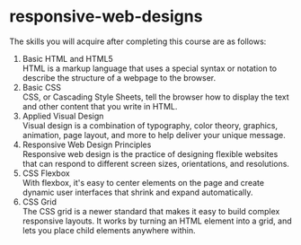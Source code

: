# responsive-web-designs
The skills you will acquire after completing this course are as follows:</br>
1) Basic HTML and HTML5</br>
HTML is a markup language that uses a special syntax or notation to describe the structure of a webpage to the browser.</br>
2) Basic CSS</br>
CSS, or Cascading Style Sheets, tell the browser how to display the text and other content that you write in HTML.</br>
3) Applied Visual Design</br>
Visual design is a combination of typography, color theory, graphics, animation, page layout, and more to help deliver your unique message.</br>
4) Responsive Web Design Principles</br>
Responsive web design is the practice of designing flexible websites that can respond to different screen sizes, orientations, and resolutions.</br>
5) CSS Flexbox</br>
With flexbox, it's easy to center elements on the page and create dynamic user interfaces that shrink and expand automatically.</br>
6) CSS Grid</br>
The CSS grid is a newer standard that makes it easy to build complex responsive layouts. It works by turning an HTML element into a grid, and lets you place child elements anywhere within.

